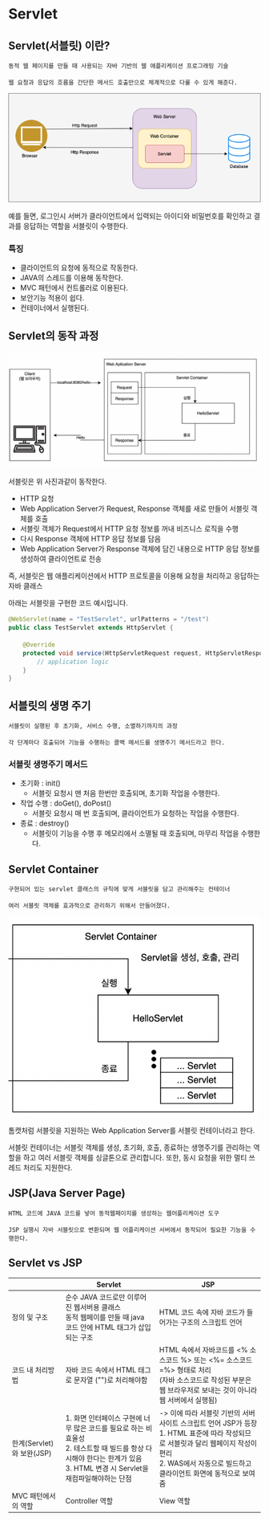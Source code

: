 # Servlet


## Servlet(서블릿) 이란?

```basic
동적 웹 페이지를 만들 때 사용되는 자바 기반의 웹 애플리케이션 프로그래밍 기술

웹 요청과 응답의 흐름을 간단한 메서드 호출만으로 체계적으로 다룰 수 있게 해준다.
```

![image.png](img/Servlet/image.png)

예를 들면, 로그인시 서버가 클라이언트에서 입력되는 아이디와 비밀번호를 확인하고 결과를 응답하는 역할을 서블릿이 수행한다.

### 특징

- 클라이언트의 요청에 동적으로 작동한다.
- JAVA의 스레드를 이용해 동작한다.
- MVC 패턴에서 컨트롤러로 이용된다.
- 보안기능 적용이 쉽다.
- 컨테이너에서 실행된다.

## Servlet의 동작 과정

![image.png](img/Servlet/image%201.png)

서블릿은 위 사진과같이 동작한다.

- HTTP 요청
- Web Application Server가 Request, Response 객체를 새로 만들어 서블릿 객체를 호출
- 서블릿 객체가 Request에서 HTTP 요청 정보를 꺼내 비즈니스 로직을 수행
- 다시 Response 객체에 HTTP 응답 정보를 담음
- Web Application Server가 Response 객체에 담긴 내용으로 HTTP 응답 정보를 생성하여 클라이언트로 전송

즉, 서블릿은 웹 애플리케이션에서 HTTP 프로토콜을 이용해 요청을 처리하고 응답하는 자바 클래스

아래는 서블릿을 구현한 코드 예시입니다.

```java
@WebServlet(name = "TestServlet", urlPatterns = "/test")
public class TestServlet extends HttpServlet {

    @Override
    protected void service(HttpServletRequest request, HttpServletResponse response) {
        // application logic
    }
}
```

## 서블릿의 생명 주기

```basic
서블릿이 실행된 후 초기화, 서비스 수행, 소멸하기까지의 과정

각 단계마다 호출되어 기능을 수행하는 콜백 메서드를 생명주기 메서드라고 한다.
```

### 서블릿 생명주기 메서드

- 초기화 : init()
    - 서블릿 요청시 맨 처음 한번만 호출되며, 초기화 작업을 수행한다.
- 작업 수행 : doGet(), doPost()
    - 서블릿 요청시 매 번 호출되며, 클라이언트가 요청하는 작업을 수행한다.
- 종료 : destroy()
    - 서블릿이 기능을 수행 후 메모리에서 소멸될 때 호출되며, 마무리 작업을 수행한다.

## Servlet Container

```basic
구현되어 있는 servlet 클래스의 규칙에 맞게 서블릿을 담고 관리해주는 컨테이너

여러 서블릿 객체를 효과적으로 관리하기 위해서 만들어졌다.
```

![image.png](img/Servlet/image%202.png)

톰캣처럼 서블릿을 지원하는 Web Application Server를 서블릿 컨테이너라고 한다.

서블릿 컨테이너는 서블릿 객체를 생성, 초기화, 호출, 종료하는 생명주기를 관리하는 역할을 하고 여러 서블릿 객체를 싱글톤으로 관리합니다. 또한, 동시 요청을 위한 멀티 쓰레드 처리도 지원한다.

## JSP(Java Server Page)

```basic
HTML 코드에 JAVA 코드를 넣어 동적웹페이지를 생성하는 웹어플리케이션 도구

JSP 실행시 자바 서블릿으로 변환되며 웹 어플리케이션 서버에서 동작되어 필요한 기능을 수행한다.
```

## Servlet vs JSP

|  | Servlet | JSP |
| --- | --- | --- |
| 정의 및 구조 | 순수 JAVA 코드로만 이루어진 웹서버용 클래스 <br> 동적 웹페이를 만들 때 java 코드 안에 HTML 태그가 삽입되는 구조 | HTML 코드 속에 자바 코드가 들어가는 구조의 스크립트 언어 |
| 코드 내 처리방법 | 자바 코드 속에서 HTML 태그로 문자열 ("")로 처리해야함 | HTML 속에서 자바코드를 <% 소스코드 %> 또는 <%= 소스코드 =%> 형태로 처리<br>(자바 소스코드로 작성된 부분은 웹 브라우저로 보내는 것이 아니라 웹 서버에서 실행됨) |
| 한계(Servlet)와 보완(JSP) | 1. 화면 인터페이스 구현에 너무 많은 코드를 필요로 하는 비효율성<br>2. 테스트할 때 빌드를 항상 다시해야 한다는 한계가 있음<br>3. HTML 변경 시 Servlet을 재컴파일해야하는 단점 | -> 이에 따라 서블릿 기반의 서버사이트 스크립트 언어 JSP가 등장<br>1. HTML 표준에 따라 작성되므로 서블릿과 달리 웹페이지 작성이 편리<br>2. WAS에서 자동으로 빌드하고 클라이언트 화면에 동적으로 보여줌 |
| MVC 패턴에서의 역할 | Controller 역할 | View 역할 |